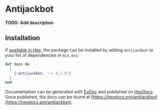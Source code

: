 # Antijackbot

**TODO: Add description**

## Installation

If [available in Hex](https://hex.pm/docs/publish), the package can be installed
by adding `antijackbot` to your list of dependencies in `mix.exs`:

```elixir
def deps do
  [
    {:antijackbot, "~> 0.1.0"}
  ]
end
```

Documentation can be generated with [ExDoc](https://github.com/elixir-lang/ex_doc)
and published on [HexDocs](https://hexdocs.pm). Once published, the docs can
be found at [https://hexdocs.pm/antijackbot](https://hexdocs.pm/antijackbot).

